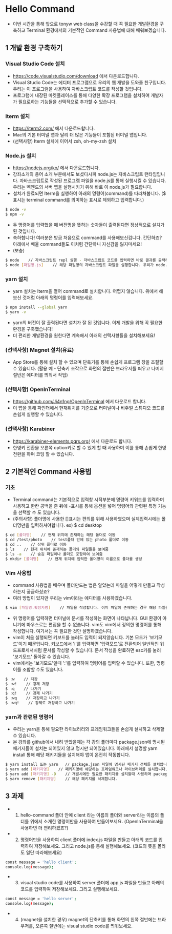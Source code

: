 # Hello Command

- 이번 시간을 통해 앞으로 tonyw web class을 수강할 때 꼭 필요한 개발환경을 구축하고 Terminal 환경에서의 기본적인 Command 사용법에 대해 배워보겠습니다.


## 1 개발 환경 구축하기

### Visual Studio Code 설치
- https://code.visualstudio.com/download 에서 다운로드합니다.
- Visual Studio Code는 에디터 프로그램으로 우리의 웹 개발을 도와줄 친구입니다. 우리는 이 프로그램을 사용하여 자바스크립트 코드를 작성할 것입니다.
- 프로그램에 내장된 마켓플레이스를 통해 다양한 확장 프로그램을 설치하여 개발자가 필요로하는 기능들을 선택적으로 추가할 수 있습니다.

### Iterm 설치
- https://iterm2.com/ 에서 다운로드합니다.
- Mac의 기본 터미널 앱과 달리 더 많은 기능들이 포함된 터미널 앱입니다.
- (선택사항) Iterm 설치에 이어서 zsh, oh-my-zsh 설치

### Node.js 설치
- https://nodejs.org/ko/ 에서 다운로드합니다.
- 강좌소개의 용어 소개 부분에서도 보셨다시피 node.js는 자바스크립트 런타임입니다. 자바스크립트로 작성된 프로그램 파일을 node.js를 통해 실행시킬 수 있습니다. 우리는 벡엔드의 서버 앱을 실행시키기 위해 바로 이 node.js가 필요합니다. 
- 설치가 완료되면 Iterm을 실행하여 아래의 명령어(command)를 따라쳐봅니다. ($ 표시는 terminal command를 의미하는 표시로 제외하고 입력합니다.)
```sh
$ node -v
$ npm -v
```
- 두 명령어를 입력했을 때 버전명을 뜻하는 숫자들이 출력된다면 정상적으로 설치가 된 것입니다.
- 축하합니다! 여러분은 방금 처음으로 command를 사용해보신겁니다. 간단하죠? 아래에서 배울 command들도 이처럼 간단하니 자신감을 잃지마세요!
- (보충)
```sh
$ node    // 자바스크립트 repl 실행 - 자바스크립트 코드를 입력하면 바로 결과를 출력해줍니다. control+C를 두번 눌러 종료할 수 있습니다.
$ node [파일명.js]    // 해당 파일명의 자바스크립트 파일을 실행합니다. 우리가 node.js 설치한 가장 기본적인 목적입니다.
```

### yarn 설치
- yarn 설치는 Iterm을 열어 command로 설치합니다. 어렵지 않습니다. 위에서 해보신 것처럼 아래의 명령어를 입력해보세요.
```sh
$ npm install --global yarn
$ yarn -v
```
 - yarn의 버전이 잘 출력된다면 설치가 잘 된 것입니다. 이제 개발을 위해 꼭 필요한 환경을 구축했습니다!
 - 더 편리한 개발환경을 원한다면 계속해서 아래의 선택사항들을 설치해보세요!

### (선택사항) Magnet 설치(유료)
- App Store를 통해 설치 할 수 있으며 단축기를 통해 손쉽게 프로그램 창을 조절할 수 있습니다. (활용 예 - 단축키 조작으로 화면의 절반은 브라우저를 띄우고 나머지 절반은 에디터를 띄워서 작업)

### (선택사항) OpenInTerminal
- https://github.com/Ji4n1ng/OpenInTerminal 에서 다운로드 합니다.
- 이 앱을 통해 파인더에서 현재위치를 기준으로 터미널이나 비주얼 스튜디오 코드를 손쉽게 실행할 수 있습니다.

### (선택사항) Karabiner
- https://karabiner-elements.pqrs.org/ 에서 다운로드 합니다.
- 한영키 전환을 오른쪽 option키로 할 수 있게 할 때 사용하며 이를 통해 손쉽게 한영 전환을 하며 코딩 할 수 있습니다.


## 2 기본적인 Command 사용법

### 기초
- Terminal command는 기본적으로 입력창 시작부분에 명령어 키워드를 입력하며 사용하고 한칸 공백을 준 뒤에 -표시를 통해 옵션을 넣어 명령어와 관련된 특정 기능을 선택할 수 도 있습니다.
- (주의사항) 폴더명에 사용한 []표시는 편의를 위해 사용하였으며 실제입력시에는 폴더명만을 입력하셔야합니다. ex) $ cd desktop
```sh
$ cd [폴더명]    // 현재 위치에 존재하는 해당 폴더로 이동
$ cd /test/photo    // test폴더 안에 있는 photo 폴더로 이동
$ cd ..    // 상위 폴더로 이동
$ ls    // 현재 위치에 존재하는 폴더와 파일들을 보여줌
$ ls -a    // 숨김 파일이나 폴더도 포함하여 보여줌
$ mkdir [폴더명]    // 현재 위치에 입력한 폴더명의 이름으로 폴더를 생성
```

### Vim 사용법
- command 사용법을 배우며 폴더만드는 법은 알았는데 파일을 어떻게 만들고 작성하는지 궁금하셨죠?
- 여러 방법이 있지만 우리는 vim이라는 에디터를 사용하겠습니다.
```sh
$ vim [파일명.확장자명]    // 파일을 작성합니다. 이미 파일이 존재하는 경우 해당 파일을 엽니다.
```
- 위 명령어를 입력하면 터미널에 문서를 작성하는 화면이 나타납니다. GUI 환경이 아니기에 마우스로는 편집을 할 수 없습니다. vim도 vim에서 정의한 명령어를 통해 작성합니다. 여기서는 꼭 필요한 것만 설명하겠습니다.
- vim이 처음 실행되면 키보드를 눌러도 입력이 되지않습니다. 기본 모드가 '보기모드'이기 때문입니다. 키보드에서 'i'를 입력하면 '입력모드'로 전환되어 일반적인 워드프로세서처럼 문서를 작성할 수 있습니다. 문서 작성을 완료하면 esc키를 눌러 '보기모드' 돌아갈 수 있습니다.
- vim에서는 '보기모드'일때 ':'를 입력하여 명령어를 입력할 수 있습니다. 또한, 명령어를 조합할 수도 있습니다.
```sh
$ :w    // 저장
$ :w!    // 강제 저장
$ :q    // 나가기
$ :q!    // 강제 나가기
$ :wq    // 저장하고 나가기
$ :wq!    // 강제로 저장하고 나가기
```

### yarn과 관련된 명령어
- 우리는 yarn을 통해 필요한 라이브러리와 프레임워크들을 손쉽게 설치하고 삭제할 수 있습니다.
- 본 강좌를 github에서 내려 받았을때는 각 강의 폴더마다 package.json에 명시된 패키지들이 설치는 되어있지 않고 명시만 되어있습니다. 아래에서 설명할 yarn install 통해 해당 패키지들을 설치해야 앱이 온전히 작동합니다.
```sh
$ yarn install 또는 yarn   // package.json 파일에 명시된 패키지 전체를 설치합니다.
$ yarn add [패키지명]    // 패키지명에 해당하는 프레임워크나 라이브러리를 설치합니다.
$ yarn add [패키지명] -D    // 개발시에만 필요한 패키지를 설치할때 사용하며 packege.json에 devDependencies에 해당 패키지명이 기록됩니다.
$ yarn remove [패키지명]    // 해당 패키지를 삭제합니다.
```


## 3 과제
- 1) hello-command 폴더 안에 client 라는 이름의 폴더와 server라는 이름의 폴더를 위에서 소개한 명령어만을 사용하여 만들어보세요. (OpenInTerminal을 사용하면 더 편리하겠죠?)
- 2) 명령어만을 사용하여 client 폴더에 index.js 파일을 만들고 아래의 코드를 입력하여 저장해보세요. 그리고 node.js를 통해 실행해보세요. (코드의 뜻을 몰라도 일단 따라해보세요)
```sh
const message = 'hello client';
console.log(message);
```
- 3) visual studio code를 사용하여 server 폴더에 app.js 파일을 만들고 아래의 코드를 입력하여 저장해보세요. 그리고 실행해보세요.
```sh
const message = 'hello server';
console.log(message);
```
- 4) (magnet을 설치한 경우) magnet의 단축키를 통해 화면의 왼쪽 절반에는 브라우저를, 오른쪽 절반에는 visual studio code를 띄워보세요.